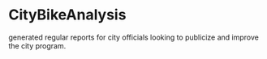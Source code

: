 # CityBikeAnalysis

generated regular reports for city officials looking to publicize and improve the city program.


